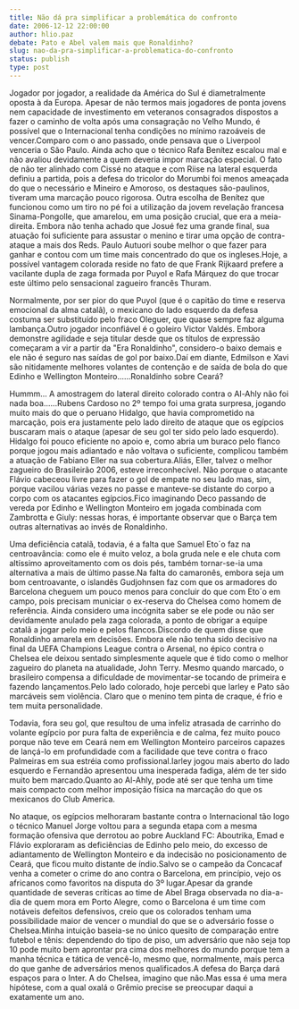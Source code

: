```yaml
---
title: Não dá pra simplificar a problemática do confronto
date: 2006-12-12 22:00:00
author: hlio.paz
debate: Pato e Abel valem mais que Ronaldinho?
slug: nao-da-pra-simplificar-a-problematica-do-confronto
status: publish 
type: post
---
```


Jogador por jogador, a realidade da América do Sul é diametralmente oposta à da Europa. Apesar de não termos mais jogadores de ponta jovens nem capacidade de investimento em veteranos consagrados dispostos a fazer o caminho de volta após uma consagração no Velho Mundo, é possível que o Internacional tenha condições no mínimo razoáveis de vencer.Comparo com o ano passado, onde pensava que o Liverpool venceria o São Paulo. Ainda acho que o técnico Rafa Benítez escalou mal e não avaliou devidamente a quem deveria impor marcação especial. O fato de não ter alinhado com Cissé no ataque e com Riise na lateral esquerda definiu a partida, pois a defesa do tricolor do Morumbi foi menos ameaçada do que o necessário e Mineiro e Amoroso, os destaques são-paulinos, tiveram uma marcação pouco rigorosa. Outra escolha de Benítez que funcionou como um tiro no pé foi a utilização da jovem revelação francesa Sinama-Pongolle, que amarelou, em uma posição crucial, que era a meia-direita. Embora não tenha achado que Josué fez uma grande final, sua atuação foi suficiente para assustar o menino e tirar uma opção de contra-ataque a mais dos Reds. Paulo Autuori soube melhor o que fazer para ganhar e contou com um time mais concentrado do que os ingleses.Hoje, a possível vantagem colorada reside no fato de que Frank Rijkaard prefere a vacilante dupla de zaga formada por Puyol e Rafa Márquez do que trocar este último pelo sensacional zagueiro francês Thuram.   
  
Normalmente, por ser pior do que Puyol (que é o capitão do time e reserva emocional da alma catalã), o mexicano do lado esquerdo da defesa costuma ser substituído pelo fraco Oleguer, que quase sempre faz alguma lambança.Outro jogador inconfiável é o goleiro Victor Valdés. Embora demonstre agilidade e seja titular desde que os títulos de expressão começaram a vir a partir da "Era Ronaldinho", considero-o baixo demais e ele não é seguro nas saídas de gol por baixo.Daí em diante, Edmilson e Xavi são nitidamente melhores volantes de contenção e de saída de bola do que Edinho e Wellington Monteiro......Ronaldinho sobre Ceará?   
  
Hummm... A amostragem do lateral direito colorado contra o Al-Ahly não foi nada boa......Rubens Cardoso no 2º tempo foi uma grata surpresa, jogando muito mais do que o peruano Hidalgo, que havia comprometido na marcação, pois era justamente pelo lado direito de ataque que os egípcios buscaram mais o ataque (apesar de seu gol ter sido pelo lado esquerdo). Hidalgo foi pouco eficiente no apoio e, como abria um buraco pelo flanco porque jogou mais adiantado e não voltava o suficiente, complicou também a atuação de Fabiano Eller na sua cobertura.Aliás, Eller, talvez o melhor zagueiro do Brasileirão 2006, esteve irreconhecível. Não porque o atacante Flávio cabeceou livre para fazer o gol de empate no seu lado mas, sim, porque vacilou várias vezes no passe e manteve-se distante do corpo a corpo com os atacantes egípcios.Fico imaginando Deco passando de vereda por Edinho e Wellington Monteiro em jogada combinada com Zambrotta e Giuly: nessas horas, é importante observar que o Barça tem outras alternativas ao invés de Ronaldinho.   
  
Uma deficiência catalã, todavia, é a falta que Samuel Eto´o faz na centroavância: como ele é muito veloz, a bola gruda nele e ele chuta com altíssimo aproveitamento com os dois pés, também tornar-se-ia uma alternativa a mais de último passe.Na falta do camaronês, embora seja um bom centroavante, o islandês Gudjohnsen faz com que os armadores do Barcelona cheguem um pouco menos para concluir do que com Eto´o em campo, pois precisam municiar o ex-reserva do Chelsea como homem de referência. Ainda considero uma incógnita saber se ele pode ou não ser devidamente anulado pela zaga colorada, a ponto de obrigar a equipe catalã a jogar pelo meio e pelos flancos.Discordo de quem disse que Ronaldinho amarela em decisões. Embora ele não tenha sido decisivo na final da UEFA Champions League contra o Arsenal, no épico contra o Chelsea ele deixou sentado simplesmente aquele que é tido como o melhor zagueiro do planeta na atualidade, John Terry. Mesmo quando marcado, o brasileiro compensa a dificuldade de movimentar-se tocando de primeira e fazendo lançamentos.Pelo lado colorado, hoje percebi que Iarley e Pato são marcáveis sem violência. Claro que o menino tem pinta de craque, é frio e tem muita personalidade.   
  
Todavia, fora seu gol, que resultou de uma infeliz atrasada de carrinho do volante egípcio por pura falta de experiência e de calma, fez muito pouco porque não teve em Ceará nem em Wellington Monteiro parceiros capazes de lançá-lo em profundidade com a facilidade que teve contra o fraco Palmeiras em sua estréia como profissional.Iarley jogou mais aberto do lado esquerdo e Fernandão apresentou uma inesperada fadiga, além de ter sido muito bem marcado.Quanto ao Al-Ahly, pode até ser que tenha um time mais compacto com melhor imposição física na marcação do que os mexicanos do Club America.   
  
No ataque, os egípcios melhoraram bastante contra o Internacional tão logo o técnico Manuel Jorge voltou para a segunda etapa com a mesma formação ofensiva que derrotou ao pobre Auckland FC: Aboutrika, Emad e Flávio exploraram as deficiências de Edinho pelo meio, do excesso de adiantamento de Wellington Monteiro e da indecisão no posicionamento de Ceará, que ficou muito distante de índio.Salvo se o campeão da Concacaf venha a cometer o crime do ano contra o Barcelona, em princípio, vejo os africanos como favoritos na disputa do 3º lugar.Apesar da grande quantidade de severas críticas ao time de Abel Braga observada no dia-a-dia de quem mora em Porto Alegre, como o Barcelona é um time com notáveis defeitos defensivos, creio que os colorados tenham uma possibilidade maior de vencer o mundial do que se o adversário fosse o Chelsea.Minha intuição baseia-se no único quesito de comparação entre futebol e tênis: dependendo do tipo de piso, um adversário que não seja top 10 pode muito bem aprontar pra cima dos melhores do mundo porque tem a manha técnica e tática de vencê-lo, mesmo que, normalmente, mais perca do que ganhe de adversários menos qualificados.A defesa do Barça dará espaços para o Inter. A do Chelsea, imagino que não.Mas essa é uma mera hipótese, com a qual oxalá o Grêmio precise se preocupar daqui a exatamente um ano.
